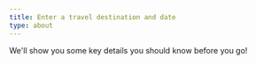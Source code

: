 ```yaml
---
title: Enter a travel destination and date
type: about
---
```

We'll show you some key details you should know before you go!